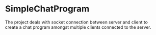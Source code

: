 # SimpleChatProgram
The project deals with socket connection between server and client to create a chat program amongst multiple clients connected to the server.
